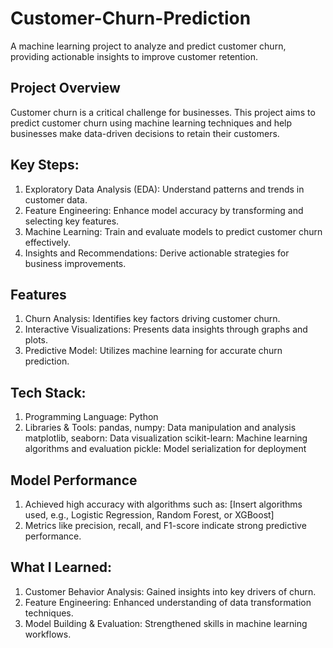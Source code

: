 # Customer-Churn-Prediction

A machine learning project to analyze and predict customer churn, providing actionable insights to improve customer retention.

 ## Project Overview

Customer churn is a critical challenge for businesses. This project aims to predict customer churn using machine learning techniques and help businesses make data-driven decisions to retain their customers.

## Key Steps:

1. Exploratory Data Analysis (EDA): Understand patterns and trends in customer data.
2. Feature Engineering: Enhance model accuracy by transforming and selecting key features.
3. Machine Learning: Train and evaluate models to predict customer churn effectively.
4. Insights and Recommendations: Derive actionable strategies for business improvements.


## Features

1. Churn Analysis: Identifies key factors driving customer churn.
2. Interactive Visualizations: Presents data insights through graphs and plots.
3. Predictive Model: Utilizes machine learning for accurate churn prediction.


 ## Tech Stack:

1. Programming Language: Python
2. Libraries & Tools:
pandas, numpy: Data manipulation and analysis
matplotlib, seaborn: Data visualization
scikit-learn: Machine learning algorithms and evaluation
pickle: Model serialization for deployment


 ## Model Performance

1. Achieved high accuracy with algorithms such as:
[Insert algorithms used, e.g., Logistic Regression, Random Forest, or XGBoost]
2. Metrics like precision, recall, and F1-score indicate strong predictive performance.




 ## What I Learned:

1. Customer Behavior Analysis: Gained insights into key drivers of churn.
2. Feature Engineering: Enhanced understanding of data transformation techniques.
3. Model Building & Evaluation: Strengthened skills in machine learning workflows.
 

